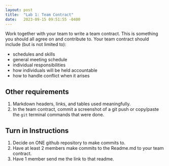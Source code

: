 ```yaml
---
layout: post
title:  "Lab 1: Team Contract"
date:   2023-09-15 09:51:55 -0400
---
```


Work together with your team to write a team contract. This is something you should all agree on and contribute to.
Your team contract should include (but is not limited to):
- schedules and skills
- general meeting schedule
- individual responsibilities
- how individuals will be held accountable
- how to handle conflict when it arises

## Other requirements
1. Markdown headers, links, and tables used meaningfully. 
2. In the team contract, commit a screenshot of a git push or copy/paste the `git` terminal commands that were done. 

## Turn in Instructions
1. Decide on ONE github repository to make commits to.  
2. Have at least 2 members make commits to the Readme.md to your team contract. 
3. Have 1 member send me the link to that readme.
